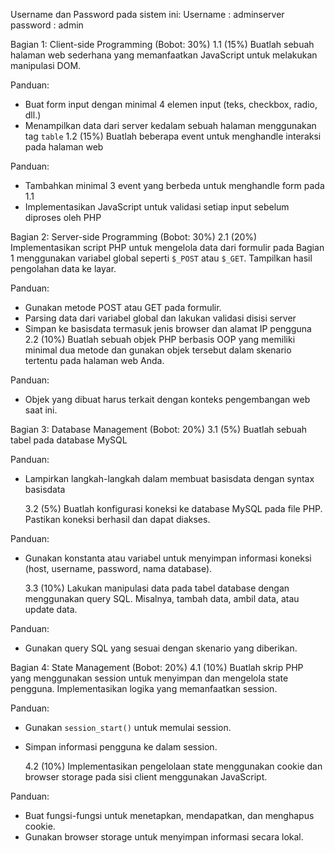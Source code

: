 Username dan Password pada sistem ini:
Username : adminserver
password : admin

Bagian 1: Client-side Programming (Bobot: 30%)
1.1 (15%) Buatlah sebuah halaman web sederhana yang memanfaatkan JavaScript untuk melakukan manipulasi DOM.

Panduan:

- Buat form input dengan minimal 4 elemen input (teks, checkbox, radio, dll.)
- Menampilkan data dari server kedalam sebuah halaman menggunakan tag `table`
  1.2 (15%) Buatlah beberapa event untuk menghandle interaksi pada halaman web

Panduan:

- Tambahkan minimal 3 event yang berbeda untuk menghandle form pada 1.1
- Implementasikan JavaScript untuk validasi setiap input sebelum diproses oleh PHP

Bagian 2: Server-side Programming (Bobot: 30%)
2.1 (20%) Implementasikan script PHP untuk mengelola data dari formulir pada Bagian 1 menggunakan variabel global seperti `$_POST` atau `$_GET`. Tampilkan hasil pengolahan data ke layar.

Panduan:

- Gunakan metode POST atau GET pada formulir.
- Parsing data dari variabel global dan lakukan validasi disisi server
- Simpan ke basisdata termasuk jenis browser dan alamat IP pengguna
  2.2 (10%) Buatlah sebuah objek PHP berbasis OOP yang memiliki minimal dua metode dan gunakan objek tersebut dalam skenario tertentu pada halaman web Anda.

Panduan:

- Objek yang dibuat harus terkait dengan konteks pengembangan web saat ini.

Bagian 3: Database Management (Bobot: 20%)
3.1 (5%) Buatlah sebuah tabel pada database MySQL

Panduan:

- Lampirkan langkah-langkah dalam membuat basisdata dengan syntax basisdata

  3.2 (5%) Buatlah konfigurasi koneksi ke database MySQL pada file PHP. Pastikan koneksi berhasil dan dapat diakses.

Panduan:

- Gunakan konstanta atau variabel untuk menyimpan informasi koneksi (host, username, password, nama database).

  3.3 (10%) Lakukan manipulasi data pada tabel database dengan menggunakan query SQL. Misalnya, tambah data, ambil data, atau update data.

Panduan:

- Gunakan query SQL yang sesuai dengan skenario yang diberikan.

Bagian 4: State Management (Bobot: 20%)
4.1 (10%) Buatlah skrip PHP yang menggunakan session untuk menyimpan dan mengelola state pengguna. Implementasikan logika yang memanfaatkan session.

Panduan:

- Gunakan `session_start()` untuk memulai session.
- Simpan informasi pengguna ke dalam session.

  4.2 (10%) Implementasikan pengelolaan state menggunakan cookie dan browser storage pada sisi client menggunakan JavaScript.

Panduan:

- Buat fungsi-fungsi untuk menetapkan, mendapatkan, dan menghapus cookie.
- Gunakan browser storage untuk menyimpan informasi secara lokal.
